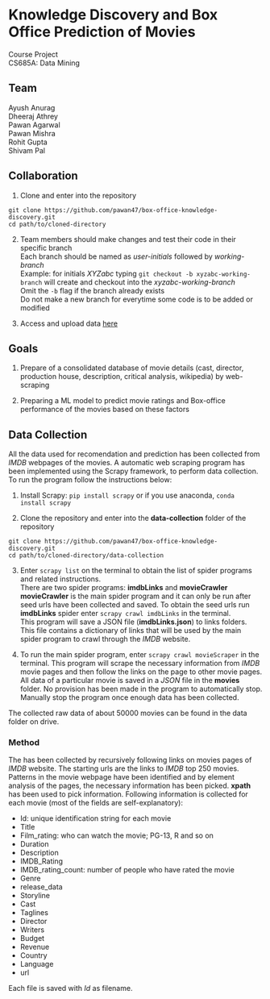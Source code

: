 Knowledge Discovery and Box Office Prediction of Movies
=======================================================

Course Project  
CS685A: Data Mining

Team
----

Ayush Anurag  
Dheeraj Athrey  
Pawan Agarwal  
Pawan Mishra  
Rohit Gupta  
Shivam Pal

Collaboration
------------

1. Clone and enter into the repository  
```
git clone https://github.com/pawan47/box-office-knowledge-discovery.git
cd path/to/cloned-directory
```

2. Team members should make changes and test their code in their specific branch  
Each branch should be named as *user-initials* followed by *working-branch*  
Example: for initials *XYZabc* typing `git checkout -b xyzabc-working-branch` will create and checkout into the *xyzabc-working-branch*  
Omit the `-b` flag if the branch already exists  
Do not make a new branch for everytime some code is to be added or modified

3. Access and upload data [here](https://drive.google.com/drive/folders/1uMUfso4577TO1RnfVHzqAg2oTW6XtWaS?usp=sharing)  

Goals
-----

1. Prepare of a consolidated database of movie details (cast,
director, production house, description, critical analysis, wikipedia) by
web-scraping

2. Preparing a ML model to predict movie ratings and Box-office
performance of the movies based on these factors

Data Collection
---------------

All the data used for recomendation and prediction has been collected from *IMDB* webpages of the movies. A automatic web scraping program has been implemented using the Scrapy framework, to perform data collection. To run the program follow the instructions below:

1. Install Scrapy: `pip install scrapy` or if you use anaconda, `conda install scrapy`

2. Clone the repository and enter into the **data-collection** folder of the repository  
```
git clone https://github.com/pawan47/box-office-knowledge-discovery.git
cd path/to/cloned-directory/data-collection
```

3. Enter `scrapy list` on the terminal to obtain the list of spider programs and related instructions.  
There are two spider programs: **imdbLinks** and **movieCrawler**  
**movieCrawler** is the main spider program and it can only be run after seed urls have been collected and saved. To obtain the seed urls run **imdbLinks** spider enter `scrapy crawl imdbLinks` in the terminal.  
This program will save a JSON file (**imdbLinks.json**) to links folders. This file contains a dictionary of links that will be used by the main spider program to crawl through the *IMDB* website.

4. To run the main spider program, enter `scrapy crawl movieScraper` in the terminal. This program will scrape the necessary information from *IMDB* movie pages and then follow the links on the page to other movie pages. All data of a particular movie is saved in a *JSON* file in the **movies** folder. No provision has been made in the program to automatically stop. Manually stop the program once enough data has been collected.

The collected raw data of about 50000 movies can be found in the data folder on drive.

### Method

The has been collected by recursively following links on movies pages of *IMDB* website. The starting urls are the links to *IMDB* top 250 movies. Patterns in the movie webpage have been identified and by element analysis of the pages, the necessary information has been picked. **xpath** has been used to pick information. Following information is collected for each movie (most of the fields are self-explanatory):

* Id: unique identification string for each movie
* Title
* Film_rating: who can watch the movie; PG-13, R and so on
* Duration
* Description
* IMDB_Rating
* IMDB_rating_count: number of people who have rated the movie
* Genre
* release_data
* Storyline
* Cast
* Taglines
* Director
* Writers
* Budget
* Revenue
* Country
* Language
* url

Each file is saved with *Id* as filename.